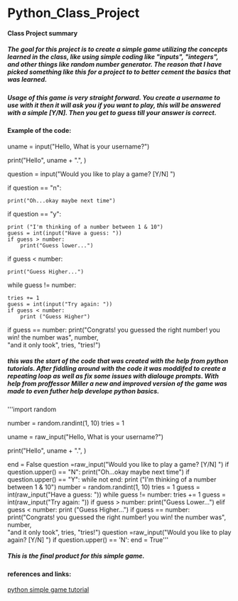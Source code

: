 # Python_Class_Project
#### Class Project summary
##### The goal for this project is to create a simple game utilizing the concepts learned in the class, like using simple coding like "inputs", "integers", and other things like random number generator. The reason that I have picked something like this for a project to to better cement the basics that was learned.
##### Usage of this game is very straight forward. You create a username to use with it then it will ask you if you want to play, this will be answered with a simple [Y/N]. Then you get to guess till your answer is correct.
#### Example of the code:
uname = input("Hello, What is your username?")

print("Hello", uname + ".", )

question = input("Would you like to play a game? [Y/N] ")

if question == "n":

    print("Oh...okay maybe next time")

if question == "y":

    print ("I'm thinking of a number between 1 & 10")
    guess = int(input("Have a guess: "))
    if guess > number:
        print("Guess lower...")
        
if guess < number:

    print("Guess Higher...")
    
while guess != number:

    tries += 1
    guess = int(input("Try again: "))
    if guess < number:
        print ("Guess Higher")
        
if guess == number:
    print("Congrats! you guessed the right number! you win! the number was", number, \
          "and it only took", tries, "tries!")
##### this was the start of the code that was created with the help from python tutorials. After fiddling around with the code it was moddifed to create a repeating loop as well as fix some issues with dialouge prompts. With help from proffessor Miller a new and improved version of the game was made to even futher help develope python basics.

'''import random

number = random.randint(1, 10)
tries = 1


uname = raw_input("Hello, What is your username?")

print("Hello", uname + ".", )

end = False
question =raw_input("Would you like to play a game? [Y/N] ")
if question.upper() == "N":
    print("Oh...okay maybe next time")
if question.upper() == "Y":
    while not end:
        print ("I'm thinking of a number between 1 & 10")
        number = random.randint(1, 10)
        tries = 1
        guess = int(raw_input("Have a guess: "))
        while guess != number:
            tries += 1
            guess = int(raw_input("Try again: "))
            if guess > number:
                print("Guess Lower...")
            elif guess < number:
                print ("Guess Higher...")
        if guess == number:
            print("Congrats! you guessed the right number! you win! the number was", number, \
                  "and it only took", tries, "tries!")
        question =raw_input("Would you like to play again? [Y/N] ")
        if question.upper() == 'N':
            end = True'''
            
 ##### This is the final product for this simple game.
          
#### references and links:
[python simple game tutorial](https://www.youtube.com/watch?v=l90vKQMDHPU)
